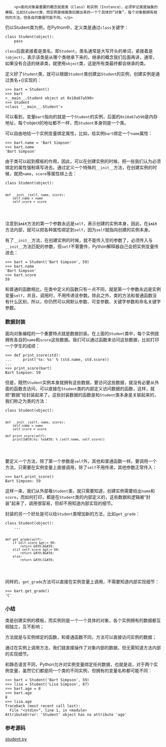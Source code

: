 ﻿
        <p>面向对象最重要的概念就是类（Class）和实例（Instance），必须牢记类是抽象的模板，比如Student类，而实例是根据类创建出来的一个个具体的“对象”，每个对象都拥有相同的方法，但各自的数据可能不同。</p>
<p>仍以Student类为例，在Python中，定义类是通过<code>class</code>关键字：</p>
<pre><code>class Student(object):
    pass
</code></pre><p><code>class</code>后面紧接着是类名，即<code>Student</code>，类名通常是大写开头的单词，紧接着是<code>(object)</code>，表示该类是从哪个类继承下来的，继承的概念我们后面再讲，通常，如果没有合适的继承类，就使用<code>object</code>类，这是所有类最终都会继承的类。</p>
<p>定义好了<code>Student</code>类，就可以根据<code>Student</code>类创建出<code>Student</code>的实例，创建实例是通过类名+()实现的：</p>
<pre><code>&gt;&gt;&gt; bart = Student()
&gt;&gt;&gt; bart
&lt;__main__.Student object at 0x10a67a590&gt;
&gt;&gt;&gt; Student
&lt;class &#39;__main__.Student&#39;&gt;
</code></pre><p>可以看到，变量<code>bart</code>指向的就是一个<code>Student</code>的实例，后面的<code>0x10a67a590</code>是内存地址，每个object的地址都不一样，而<code>Student</code>本身则是一个类。</p>
<p>可以自由地给一个实例变量绑定属性，比如，给实例<code>bart</code>绑定一个<code>name</code>属性：</p>
<pre><code>&gt;&gt;&gt; bart.name = &#39;Bart Simpson&#39;
&gt;&gt;&gt; bart.name
&#39;Bart Simpson&#39;
</code></pre><p>由于类可以起到模板的作用，因此，可以在创建实例的时候，把一些我们认为必须绑定的属性强制填写进去。通过定义一个特殊的<code>__init__</code>方法，在创建实例的时候，就把<code>name</code>，<code>score</code>等属性绑上去：</p>
<pre><code>class Student(object):

    def __init__(self, name, score):
        self.name = name
        self.score = score
</code></pre><p>注意到<code>__init__</code>方法的第一个参数永远是<code>self</code>，表示创建的实例本身，因此，在<code>__init__</code>方法内部，就可以把各种属性绑定到<code>self</code>，因为<code>self</code>就指向创建的实例本身。</p>
<p>有了<code>__init__</code>方法，在创建实例的时候，就不能传入空的参数了，必须传入与<code>__init__</code>方法匹配的参数，但<code>self</code>不需要传，Python解释器自己会把实例变量传进去：</p>
<pre><code>&gt;&gt;&gt; bart = Student(&#39;Bart Simpson&#39;, 59)
&gt;&gt;&gt; bart.name
&#39;Bart Simpson&#39;
&gt;&gt;&gt; bart.score
59
</code></pre><p>和普通的函数相比，在类中定义的函数只有一点不同，就是第一个参数永远是实例变量<code>self</code>，并且，调用时，不用传递该参数。除此之外，类的方法和普通函数没有什么区别，所以，你仍然可以用默认参数、可变参数、关键字参数和命名关键字参数。</p>
<h3 id="-">数据封装</h3>
<p>面向对象编程的一个重要特点就是数据封装。在上面的<code>Student</code>类中，每个实例就拥有各自的<code>name</code>和<code>score</code>这些数据。我们可以通过函数来访问这些数据，比如打印一个学生的成绩：</p>
<pre><code>&gt;&gt;&gt; def print_score(std):
...     print(&#39;%s: %s&#39; % (std.name, std.score))
...
&gt;&gt;&gt; print_score(bart)
Bart Simpson: 59
</code></pre><p>但是，既然<code>Student</code>实例本身就拥有这些数据，要访问这些数据，就没有必要从外面的函数去访问，可以直接在<code>Student</code>类的内部定义访问数据的函数，这样，就把“数据”给封装起来了。这些封装数据的函数是和<code>Student</code>类本身是关联起来的，我们称之为类的方法：</p>
<pre><code>class Student(object):

    def __init__(self, name, score):
        self.name = name
        self.score = score

    def print_score(self):
        print(&#39;%s: %s&#39; % (self.name, self.score))
</code></pre><p>要定义一个方法，除了第一个参数是<code>self</code>外，其他和普通函数一样。要调用一个方法，只需要在实例变量上直接调用，除了<code>self</code>不用传递，其他参数正常传入：</p>
<pre><code>&gt;&gt;&gt; bart.print_score()
Bart Simpson: 59
</code></pre><p>这样一来，我们从外部看<code>Student</code>类，就只需要知道，创建实例需要给出<code>name</code>和<code>score</code>，而如何打印，都是在<code>Student</code>类的内部定义的，这些数据和逻辑被“封装”起来了，调用很容易，但却不用知道内部实现的细节。</p>
<p>封装的另一个好处是可以给<code>Student</code>类增加新的方法，比如<code>get_grade</code>：</p>
<pre><code>class Student(object):
    ...

    def get_grade(self):
        if self.score &gt;= 90:
            return &#39;A&#39;
        elif self.score &gt;= 60:
            return &#39;B&#39;
        else:
            return &#39;C&#39;
</code></pre><p>同样的，<code>get_grade</code>方法可以直接在实例变量上调用，不需要知道内部实现细节：</p>
<pre><code>&gt;&gt;&gt; bart.get_grade()
&#39;C&#39;
</code></pre><h3 id="-">小结</h3>
<p>类是创建实例的模板，而实例则是一个一个具体的对象，各个实例拥有的数据都互相独立，互不影响；</p>
<p>方法就是与实例绑定的函数，和普通函数不同，方法可以直接访问实例的数据；</p>
<p>通过在实例上调用方法，我们就直接操作了对象内部的数据，但无需知道方法内部的实现细节。</p>
<p>和静态语言不同，Python允许对实例变量绑定任何数据，也就是说，对于两个实例变量，虽然它们都是同一个类的不同实例，但拥有的变量名称都可能不同：</p>
<pre><code>&gt;&gt;&gt; bart = Student(&#39;Bart Simpson&#39;, 59)
&gt;&gt;&gt; lisa = Student(&#39;Lisa Simpson&#39;, 87)
&gt;&gt;&gt; bart.age = 8
&gt;&gt;&gt; bart.age
8
&gt;&gt;&gt; lisa.age
Traceback (most recent call last):
  File &quot;&lt;stdin&gt;&quot;, line 1, in &lt;module&gt;
AttributeError: &#39;Student&#39; object has no attribute &#39;age&#39;
</code></pre><h3 id="-">参考源码</h3>
<p><a href="https://github.com/michaelliao/learn-python3/blob/master/samples/oop_basic/student.py">student.py</a></p>

    